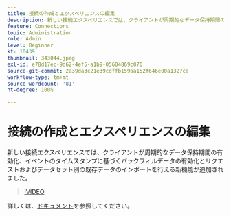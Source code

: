```yaml
---
title: 接続の作成とエクスペリエンスの編集
description: 新しい接続エクスペリエンスでは、クライアントが周期的なデータ保持期間の有効化およびイベントに基づくバックフィルデータの有効化とリクエストを行える新機能が追加されました...（説明は 60～160 文字にしてください）。
feature: Connections
topic: Administration
role: Admin
level: Beginner
kt: 10439
thumbnail: 343044.jpeg
exl-id: e78d17ec-9d62-4ef5-a1b9-05604869c070
source-git-commit: 2a39da3c21e39cdffb159aa152f646e00a1327ca
workflow-type: tm+mt
source-wordcount: '81'
ht-degree: 100%

---
```


# 接続の作成とエクスペリエンスの編集

新しい接続エクスペリエンスでは、クライアントが周期的なデータ保持期間の有効化、イベントのタイムスタンプに基づくバックフィルデータの有効化とリクエストおよびデータセット別の既存データのインポートを行える新機能が追加されました。

>[!VIDEO](https://video.tv.adobe.com/v/343044/?quality=12&learn=on)

詳しくは、[ドキュメント](https://experienceleague.adobe.com/docs/analytics-platform/using/cja-connections/create-connection.html?lang=ja)を参照してください。
